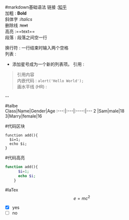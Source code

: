 #markdown基础语法
链接 :[知乎](zhihu.com)  
加粗 : **Bold**  
斜体字 :*Italics*  
删除线 :~~text~~  
高亮 :==text==  
段落 : 段落之间空一行

换行符 : 一行结束时输入两个空格  
列表 :
* 添加星号成为一个新的列表项。
引用 : 

> 引用内容  
内嵌代码 : `alert('Hello World');`  
画水平线 (HR) :  

--

#talbe  
Class|Name|Gender|Age
:---:|:---|:----:|---
2    |Sam|male|18
3|Marry|female|16

#代码区块
    
    function add(){
      $i=1;
      echo $i;
    }
    
#代码高亮  
```php
function add(){
      $i=1;
      echo $i;
    }
```

#laTex
$$e=mc^2$$

- [x] yes
- [ ] no
